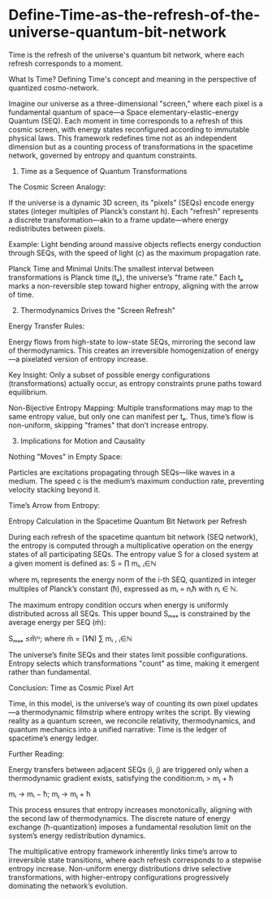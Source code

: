 # Define-Time-as-the-refresh-of-the-universe-quantum-bit-network

Time is the refresh of the universe's quantum bit network, where each refresh corresponds to a moment.

What Is Time? Defining Time's concept and meaning in the perspective of quantized cosmo-network.

Imagine our universe as a three-dimensional "screen," where each pixel is a fundamental quantum of space—a Space elementary-elastic-energy Quantum (SEQ). Each moment in time corresponds to a refresh of this cosmic screen, with energy states reconfigured according to immutable physical laws. This framework redefines time not as an independent dimension but as a counting process of transformations in the spacetime network, governed by entropy and quantum constraints.

1. Time as a Sequence of Quantum Transformations

The Cosmic Screen Analogy:

If the universe is a dynamic 3D screen, its "pixels" (SEQs) encode energy states (integer multiples of Planck’s constant h). Each "refresh" represents a discrete transformation—akin to a frame update—where energy redistributes between pixels.

Example: Light bending around massive objects reflects energy conduction through SEQs, with the speed of light (c) as the maximum propagation rate.

Planck Time and Minimal Units:The smallest interval between transformations is Planck time (tₚ), the universe’s "frame rate." Each tₚ marks a non-reversible step toward higher entropy, aligning with the arrow of time.

2. Thermodynamics Drives the "Screen Refresh"

Energy Transfer Rules:

Energy flows from high-state to low-state SEQs, mirroring the second law of thermodynamics. This creates an irreversible homogenization of energy—a pixelated version of entropy increase.

Key Insight: Only a subset of possible energy configurations (transformations) actually occur, as entropy constraints prune paths toward equilibrium.

Non-Bijective Entropy Mapping: Multiple transformations may map to the same entropy value, but only one can manifest per tₚ. Thus, time’s flow is non-uniform, skipping "frames" that don’t increase entropy.

3. Implications for Motion and Causality

Nothing "Moves" in Empty Space:

Particles are excitations propagating through SEQs—like waves in a medium. The speed c is the medium’s maximum conduction rate, preventing velocity stacking beyond it.

Time’s Arrow from Entropy:

Entropy Calculation in the Spacetime Quantum Bit Network per Refresh

During each refresh of the spacetime quantum bit network (SEQ network), the entropy is computed through a multiplicative operation on the energy states of all participating SEQs. The entropy value S for a closed system at a given moment is defined as: ​S = ∏ mᵢ, ᵢ∈ℕ

where mᵢ represents the energy norm of the i-th SEQ, quantized in integer multiples of Planck’s constant (ħ), expressed as mᵢ = nᵢħ with nᵢ ∈ ℕ.

The maximum entropy condition occurs when energy is uniformly distributed across all SEQs. This upper bound Sₘₐₓ is constrained by the average energy per SEQ (m̄):

Sₘₐₓ ≤m̅ᴺ; where m̄ = (1⁄N) ∑ mᵢ , ᵢ∈ℕ

 

The universe’s finite SEQs and their states limit possible configurations. Entropy selects which transformations "count" as time, making it emergent rather than fundamental.

Conclusion: Time as Cosmic Pixel Art

Time, in this model, is the universe’s way of counting its own pixel updates—a thermodynamic filmstrip where entropy writes the script. By viewing reality as a quantum screen, we reconcile relativity, thermodynamics, and quantum mechanics into a unified narrative: Time is the ledger of spacetime’s energy ledger.

Further Reading:

Energy transfers between adjacent SEQs (i, j) are triggered only when a thermodynamic gradient exists, satisfying the condition:mᵢ > mⱼ + ħ

mᵢ → mᵢ − ħ; mⱼ → mⱼ + ħ

This process ensures that entropy increases monotonically, aligning with the second law of thermodynamics. The discrete nature of energy exchange (ħ-quantization) imposes a fundamental resolution limit on the system’s energy redistribution dynamics.

The multiplicative entropy framework inherently links time’s arrow to irreversible state transitions, where each refresh corresponds to a stepwise entropy increase. Non-uniform energy distributions drive selective transformations, with higher-entropy configurations progressively dominating the network’s evolution.
